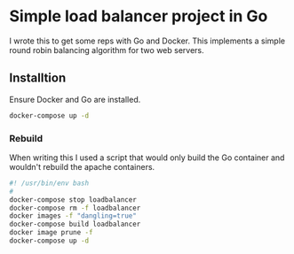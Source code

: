 # Simple load balancer project in Go

I wrote this to get some reps with Go and Docker. This implements a simple round robin balancing algorithm for two web servers.

## Installtion

Ensure Docker and Go are installed.

```bash
docker-compose up -d
```

### Rebuild

When writing this I used a script that would only build the Go container and wouldn't rebuild the apache containers.

```bash
#! /usr/bin/env bash
#
docker-compose stop loadbalancer
docker-compose rm -f loadbalancer
docker images -f "dangling=true"
docker-compose build loadbalancer
docker image prune -f
docker-compose up -d
```
